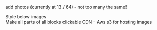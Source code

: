 add photos (currently at 13 / 64) - not too many the same! 

Style below images  
Make all parts of all blocks clickable
CDN - Aws s3 for hosting images 
